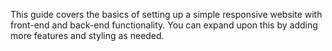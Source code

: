 
This guide covers the basics of setting up a simple responsive website with front-end and back-end functionality. You can expand upon this by adding more features and styling as needed.
